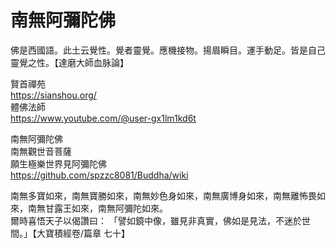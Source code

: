 # 南無阿彌陀佛

佛是西國語。此土云覺性。覺者靈覺。應機接物。揚眉瞬目。運手動足。皆是自己靈覺之性。【達磨大師血脉論】  

賢首禪苑  
https://sianshou.org/  
體佛法師  
https://www.youtube.com/@user-gx1lm1kd6t  

南無阿彌陀佛  
南無觀世音菩薩  
願生極樂世界見阿彌陀佛  
https://github.com/spzzc8081/Buddha/wiki  

南無多寶如來，南無寶勝如來，南無妙色身如來，南無廣博身如來，南無離怖畏如來，南無甘露王如來，南無阿彌陀如來。  
爾時喜悟天子以偈讚曰： 「譬如鏡中像，雖見非真實，佛如是見法，不迷於世間。」【大寶積經卷/篇章 七十】  

